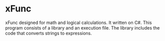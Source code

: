 xFunc
=====

xFunc designed for math and logical calculations. It written on C#. This program consists of a library and an execution file. The library includes the code that converts strings to expressions.